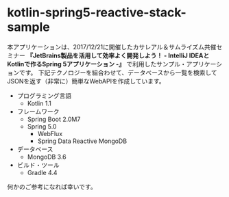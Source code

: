 # kotlin-spring5-reactive-stack-sample
本アプリケーションは、2017/12/21に開催したカサレアル＆サムライズム共催セミナー **『JetBrains製品を活用して効率よく開発しよう！ - IntelliJ IDEAとKotlinで作るSpring 5アプリケーション -』** で利用したサンプル・アプリケーションです。
下記テクノロジーを組合わせて、データベースから一覧を検索してJSONを返す（非常に）簡単なWebAPIを作成しています。

- プログラミング言語
    - Kotlin 1.1
- フレームワーク
    - Spring Boot 2.0M7
    - Spring 5.0
        - WebFlux
        - Spring Data Reactive MongoDB
- データベース
    - MongoDB 3.6
- ビルド・ツール
    - Gradle 4.4

何かのご参考になれば幸いです。
